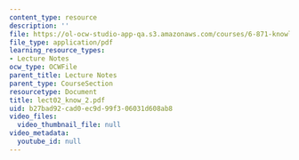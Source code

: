 ```yaml
---
content_type: resource
description: ''
file: https://ol-ocw-studio-app-qa.s3.amazonaws.com/courses/6-871-knowledge-based-applications-systems-spring-2005/b27bad92cad0ec9d99f306031d608ab8_lect02_know_2.pdf
file_type: application/pdf
learning_resource_types:
- Lecture Notes
ocw_type: OCWFile
parent_title: Lecture Notes
parent_type: CourseSection
resourcetype: Document
title: lect02_know_2.pdf
uid: b27bad92-cad0-ec9d-99f3-06031d608ab8
video_files:
  video_thumbnail_file: null
video_metadata:
  youtube_id: null
---
```

